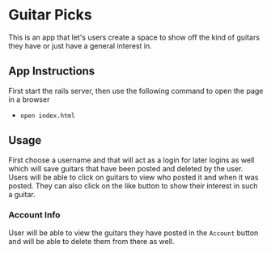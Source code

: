 # Guitar Picks

This is an app that let's users create a space to show off the kind of guitars they have or just have a general interest in.

## App Instructions

First start the rails server, then use the following command to open the page in a browser

- `open index.html`

## Usage

First choose a username and that will act as a login for later logins as well which will save guitars that have been posted and deleted by the user.
Users will be able to click on guitars to view who posted it and when it was posted.
They can also click on the like button to show their interest in such a guitar.

### Account Info

User will be able to view the guitars they have posted in the `Account` button and will be able to delete them from there as well.
